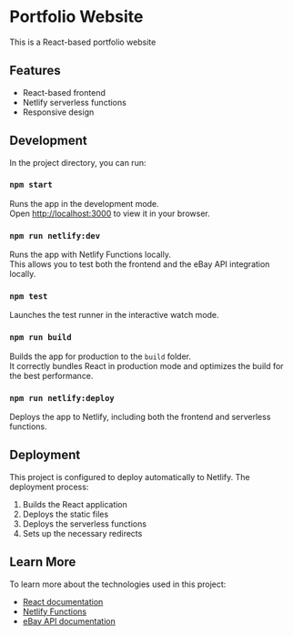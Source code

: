 # Portfolio Website

This is a React-based portfolio website 

## Features

- React-based frontend
- Netlify serverless functions
- Responsive design

## Development

In the project directory, you can run:

### `npm start`

Runs the app in the development mode.\
Open [http://localhost:3000](http://localhost:3000) to view it in your browser.

### `npm run netlify:dev`

Runs the app with Netlify Functions locally.\
This allows you to test both the frontend and the eBay API integration locally.

### `npm test`

Launches the test runner in the interactive watch mode.

### `npm run build`

Builds the app for production to the `build` folder.\
It correctly bundles React in production mode and optimizes the build for the best performance.

### `npm run netlify:deploy`

Deploys the app to Netlify, including both the frontend and serverless functions.

## Deployment

This project is configured to deploy automatically to Netlify. The deployment process:

1. Builds the React application
2. Deploys the static files
3. Deploys the serverless functions
4. Sets up the necessary redirects

## Learn More

To learn more about the technologies used in this project:

- [React documentation](https://reactjs.org/)
- [Netlify Functions](https://docs.netlify.com/functions/overview/)
- [eBay API documentation](https://developer.ebay.com/docs)
